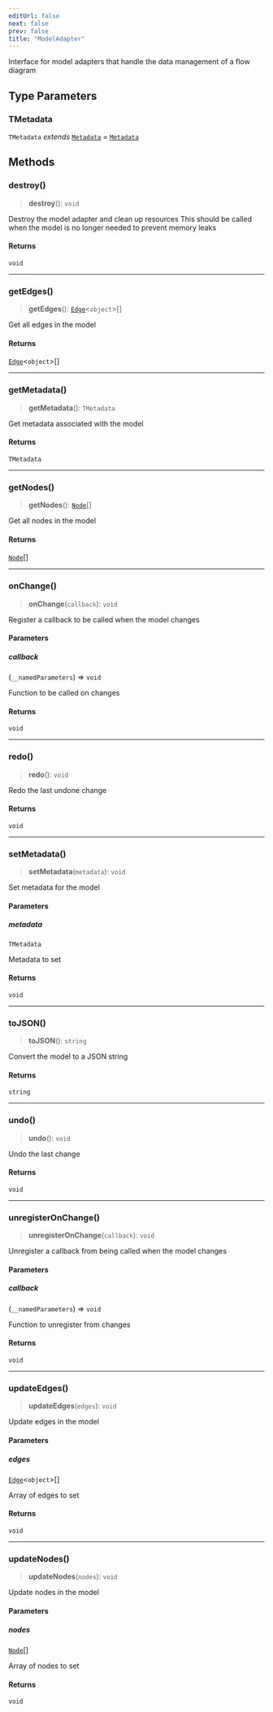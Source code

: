 ```yaml
---
editUrl: false
next: false
prev: false
title: "ModelAdapter"
---
```


Interface for model adapters that handle the data management of a flow diagram

## Type Parameters

### TMetadata

`TMetadata` *extends* [`Metadata`](/docs/api/other/metadata/) = [`Metadata`](/docs/api/other/metadata/)

## Methods

### destroy()

> **destroy**(): `void`

Destroy the model adapter and clean up resources
This should be called when the model is no longer needed to prevent memory leaks

#### Returns

`void`

***

### getEdges()

> **getEdges**(): [`Edge`](/docs/api/types/edge/)\<`object`\>[]

Get all edges in the model

#### Returns

[`Edge`](/docs/api/types/edge/)\<`object`\>[]

***

### getMetadata()

> **getMetadata**(): `TMetadata`

Get metadata associated with the model

#### Returns

`TMetadata`

***

### getNodes()

> **getNodes**(): [`Node`](/docs/api/types/node/)[]

Get all nodes in the model

#### Returns

[`Node`](/docs/api/types/node/)[]

***

### onChange()

> **onChange**(`callback`): `void`

Register a callback to be called when the model changes

#### Parameters

##### callback

(`__namedParameters`) => `void`

Function to be called on changes

#### Returns

`void`

***

### redo()

> **redo**(): `void`

Redo the last undone change

#### Returns

`void`

***

### setMetadata()

> **setMetadata**(`metadata`): `void`

Set metadata for the model

#### Parameters

##### metadata

`TMetadata`

Metadata to set

#### Returns

`void`

***

### toJSON()

> **toJSON**(): `string`

Convert the model to a JSON string

#### Returns

`string`

***

### undo()

> **undo**(): `void`

Undo the last change

#### Returns

`void`

***

### unregisterOnChange()

> **unregisterOnChange**(`callback`): `void`

Unregister a callback from being called when the model changes

#### Parameters

##### callback

(`__namedParameters`) => `void`

Function to unregister from changes

#### Returns

`void`

***

### updateEdges()

> **updateEdges**(`edges`): `void`

Update edges in the model

#### Parameters

##### edges

[`Edge`](/docs/api/types/edge/)\<`object`\>[]

Array of edges to set

#### Returns

`void`

***

### updateNodes()

> **updateNodes**(`nodes`): `void`

Update nodes in the model

#### Parameters

##### nodes

[`Node`](/docs/api/types/node/)[]

Array of nodes to set

#### Returns

`void`
